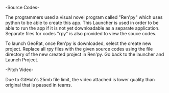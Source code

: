 -Source Codes-

The programmers used a visual novel program called "Ren'py" which uses python to be able to create this app.
This Launcher is used in order to be able to run the app if it is not yet downloadable as a separate application.
Separate files for codes "rpy" is also provided to view the souce codes.

To launch GeoRat, once Ren'py is downloaded, select the create new project.
Replace all rpy files with the given source codes using the file directory of the new created project in Ren'py.
Go back to the launcher and Launch Project.


-Pitch Video-

Due to GitHub's 25mb file limit, the video attached is lower quality than original that is passed in teams.
